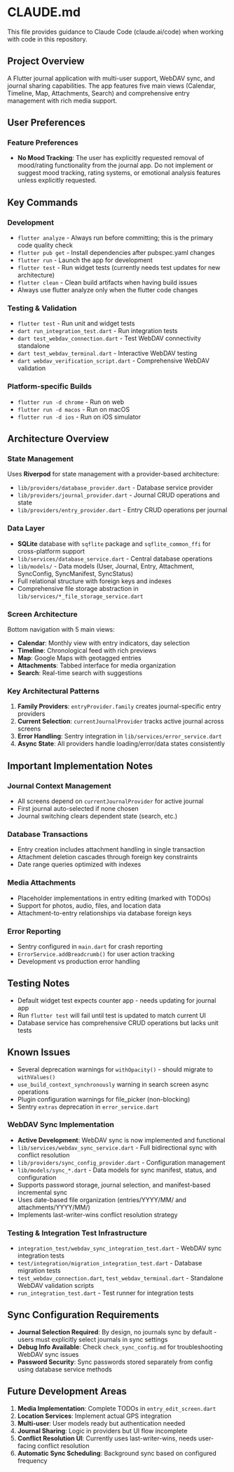# CLAUDE.md

This file provides guidance to Claude Code (claude.ai/code) when working with code in this repository.

## Project Overview

A Flutter journal application with multi-user support, WebDAV sync, and journal sharing capabilities. The app features five main views (Calendar, Timeline, Map, Attachments, Search) and comprehensive entry management with rich media support.

## User Preferences

### Feature Preferences
- **No Mood Tracking**: The user has explicitly requested removal of mood/rating functionality from the journal app. Do not implement or suggest mood tracking, rating systems, or emotional analysis features unless explicitly requested.

## Key Commands

### Development
- `flutter analyze` - Always run before committing; this is the primary code quality check
- `flutter pub get` - Install dependencies after pubspec.yaml changes
- `flutter run` - Launch the app for development
- `flutter test` - Run widget tests (currently needs test updates for new architecture)
- `flutter clean` - Clean build artifacts when having build issues
- Always use flutter analyze only when the flutter code changes

### Testing & Validation
- `flutter test` - Run unit and widget tests
- `dart run_integration_test.dart` - Run integration tests
- `dart test_webdav_connection.dart` - Test WebDAV connectivity standalone
- `dart test_webdav_terminal.dart` - Interactive WebDAV testing
- `dart webdav_verification_script.dart` - Comprehensive WebDAV validation

### Platform-specific Builds
- `flutter run -d chrome` - Run on web
- `flutter run -d macos` - Run on macOS
- `flutter run -d ios` - Run on iOS simulator

## Architecture Overview

### State Management
Uses **Riverpod** for state management with a provider-based architecture:
- `lib/providers/database_provider.dart` - Database service provider
- `lib/providers/journal_provider.dart` - Journal CRUD operations and state
- `lib/providers/entry_provider.dart` - Entry CRUD operations per journal

### Data Layer
- **SQLite** database with `sqflite` package and `sqflite_common_ffi` for cross-platform support
- `lib/services/database_service.dart` - Central database operations
- `lib/models/` - Data models (User, Journal, Entry, Attachment, SyncConfig, SyncManifest, SyncStatus)
- Full relational structure with foreign keys and indexes
- Comprehensive file storage abstraction in `lib/services/*_file_storage_service.dart`

### Screen Architecture
Bottom navigation with 5 main views:
- **Calendar**: Monthly view with entry indicators, day selection
- **Timeline**: Chronological feed with rich previews
- **Map**: Google Maps with geotagged entries
- **Attachments**: Tabbed interface for media organization
- **Search**: Real-time search with suggestions

### Key Architectural Patterns
1. **Family Providers**: `entryProvider.family` creates journal-specific entry providers
2. **Current Selection**: `currentJournalProvider` tracks active journal across screens
3. **Error Handling**: Sentry integration in `lib/services/error_service.dart`
4. **Async State**: All providers handle loading/error/data states consistently

## Important Implementation Notes

### Journal Context Management
- All screens depend on `currentJournalProvider` for active journal
- First journal auto-selected if none chosen
- Journal switching clears dependent state (search, etc.)

### Database Transactions
- Entry creation includes attachment handling in single transaction
- Attachment deletion cascades through foreign key constraints
- Date range queries optimized with indexes

### Media Attachments
- Placeholder implementations in entry editing (marked with TODOs)
- Support for photos, audio, files, and location data
- Attachment-to-entry relationships via database foreign keys

### Error Reporting
- Sentry configured in `main.dart` for crash reporting
- `ErrorService.addBreadcrumb()` for user action tracking
- Development vs production error handling

## Testing Notes

- Default widget test expects counter app - needs updating for journal app
- Run `flutter test` will fail until test is updated to match current UI
- Database service has comprehensive CRUD operations but lacks unit tests

## Known Issues

- Several deprecation warnings for `withOpacity()` - should migrate to `withValues()`
- `use_build_context_synchronously` warning in search screen async operations
- Plugin configuration warnings for file_picker (non-blocking)
- Sentry `extras` deprecation in `error_service.dart`

### WebDAV Sync Implementation
- **Active Development**: WebDAV sync is now implemented and functional
- `lib/services/webdav_sync_service.dart` - Full bidirectional sync with conflict resolution
- `lib/providers/sync_config_provider.dart` - Configuration management
- `lib/models/sync_*.dart` - Data models for sync manifest, status, and configuration
- Supports password storage, journal selection, and manifest-based incremental sync
- Uses date-based file organization (entries/YYYY/MM/ and attachments/YYYY/MM/)
- Implements last-writer-wins conflict resolution strategy

### Testing & Integration Test Infrastructure  
- `integration_test/webdav_sync_integration_test.dart` - WebDAV sync integration tests
- `test/integration/migration_integration_test.dart` - Database migration tests
- `test_webdav_connection.dart`, `test_webdav_terminal.dart` - Standalone WebDAV validation scripts
- `run_integration_test.dart` - Test runner for integration tests

## Sync Configuration Requirements
- **Journal Selection Required**: By design, no journals sync by default - users must explicitly select journals in sync settings
- **Debug Info Available**: Check `check_sync_config.md` for troubleshooting WebDAV sync issues
- **Password Security**: Sync passwords stored separately from config using database service methods

## Future Development Areas

1. **Media Implementation**: Complete TODOs in `entry_edit_screen.dart`
2. **Location Services**: Implement actual GPS integration  
3. **Multi-user**: User models ready but authentication needed
4. **Journal Sharing**: Logic in providers but UI flow incomplete
5. **Conflict Resolution UI**: Currently uses last-writer-wins, needs user-facing conflict resolution
6. **Automatic Sync Scheduling**: Background sync based on configured frequency